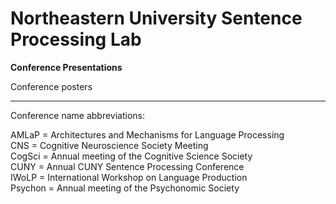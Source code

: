 # Northeastern University Sentence Processing Lab

**Conference Presentations**

Conference posters

---

Conference name abbreviations:

AMLaP = Architectures and Mechanisms for Language Processing  
CNS = Cognitive Neuroscience Society Meeting  
CogSci = Annual meeting of the Cognitive Science Society  
CUNY = Annual CUNY Sentence Processing Conference  
IWoLP = International Workshop on Language Production  
Psychon = Annual meeting of the Psychonomic Society  

